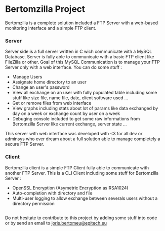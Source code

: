 # Bertomzilla Project

Bertomzilla is a complete solution included a FTP Server with a web-based monitoring interface and a simple FTP client.

### Server
Server side is a full server written in C wich communicate with a MySQL Database. Server is fully able to communicate with a basic FTP client like FileZilla or other. Goal of this MySQL Communication is to manage your FTP Server only with a web interface. You can do some stuff :
* Manage Users
* Assignate home directory to an user
* Change an user's password
* View all exchange on an user with fully populated table including some stuff like size file, name file, date, client software used ...
* Get or remove files from web interface
* View graphs including stats about lot of params like data exchanged by day on a week or exchange count by user on a week
* Debuging console included to get some raw informations from Bertomzilla Server like current exchange, server state ...

This server with web interface was developed with <3 for all dev or adminsys who ever dream about a full solution able to manage completely a secure FTP Server.

### Client
Bertomzilla client is a simple FTP Client fully able to communicate with another FTP Server. This is a CLI Client including some stuff for Bertomzilla Server : 
* OpenSSL Encryption (Asymetric Encryption as RSA1024)
* Auto-completion with directory and file
* Multi-user logging to allow exchange between severals users without a directory permission

##
Do not hesitate to contribute to this project by adding some stuff into code or by send an email to joris.bertomeu@epitech.eu
